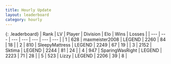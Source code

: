 ```yaml
---
title: Hourly Update
layout: leaderboard
category: hourly
---
```


{: .leaderboard}
| Rank | LV | Player | Division | Elo | Wins | Losses |
| --- | --- | --- | --- | --- | --- | --- |
| <span data-change="0">1</span> | 628 | <span title="ID: 410122">maxmeister2008</span> | LEGEND | <span data-change="5">2260</span> | <span data-change="1">84</span> | <span data-change="0">18</span> |
| <span data-change="1">2</span> | 810 | <span title="ID: 153129">SleepyMattress</span> | LEGEND | <span data-change="15">2249</span> | <span data-change="3">67</span> | <span data-change="0">19</span> |
| <span data-change="-1">3</span> | 2152 | <span title="ID: 353063">Sktima</span> | LEGEND | <span data-change="6">2244</span> | <span data-change="1">81</span> | <span data-change="0">24</span> |
| <span data-change="0">4</span> | 947 | <span title="ID: 402846">SparingWasRight</span> | LEGEND | <span data-change="0">2223</span> | <span data-change="0">71</span> | <span data-change="0">28</span> |
| <span data-change="0">5</span> | 523 | <span title="ID: 44257">Lizzy</span> | LEGEND | <span data-change="0">2206</span> | <span data-change="0">39</span> | <span data-change="0">8</span> |